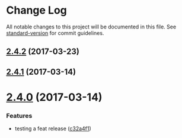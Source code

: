 # Change Log

All notable changes to this project will be documented in this file.
See [standard-version](https://github.com/conventional-changelog/standard-version) for commit guidelines.

<a name="2.4.2"></a>
## [2.4.2](https://github.com/bcoe/standard-version-lerna-test/compare/bcoe-lerna-1@2.4.1...bcoe-lerna-1@2.4.2) (2017-03-23)

<a name="2.4.1"></a>
## [2.4.1](https://github.com/bcoe/standard-version-lerna-test/compare/bcoe-lerna-1@2.4.0...bcoe-lerna-1@2.4.1) (2017-03-14)

<a name="2.4.0"></a>
# [2.4.0](https://github.com/bcoe/standard-version-lerna-test/compare/bcoe-lerna-1@2.3.5...bcoe-lerna-1@2.4.0) (2017-03-14)


### Features

* testing a feat release ([c32a4f1](https://github.com/bcoe/standard-version-lerna-test/commit/c32a4f1))
